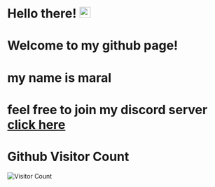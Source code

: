 # Hello there! <img src="https://media.giphy.com/media/hvRJCLFzcasrR4ia7z/giphy.gif" width="25px">
# Welcome to my github page!
# my name is maral 
# feel free to join my discord server [click here](https://discord.gg/6RMNvYV27P)


# Github Visitor Count
![Visitor Count](https://profile-counter.glitch.me/MrLWasHere/count.svg)
